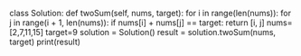 
class Solution:
    def twoSum(self, nums, target):
        for i in range(len(nums)):
            for j in range(i + 1, len(nums)):
                if nums[i] + nums[j] == target:
                    return [i, j]
nums=[2,7,11,15]
target=9
solution = Solution()
result = solution.twoSum(nums, target)
print(result)
